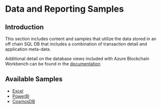 # Data and Reporting Samples

## Introduction

This section includes content and samples that utilize the data stored in an off chain SQL DB that includes a combination of transaction detail and application meta-data. 

Additional detail on the database views included with Azure Blockchain Workbench can be found in the [documentation](http://aka.ms/workbenchdocs)

## Available Samples
* [Excel](Excel/readme.md)
* [PowerBI](PowerBI/readme.md)
* [CosmosDB](CosmosDB/readme.md)
